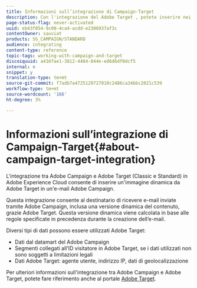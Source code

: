 ```yaml
---
title: Informazioni sull’integrazione di Campaign-Target
description: Con l'integrazione del Adobe Target , potete inserire nei messaggi Adobe Campaign  immagini dinamiche generate da  Adobe Target.
page-status-flag: never-activated
uuid: eb43f054-9c00-4ca4-acdd-e2306937af3c
contentOwner: sauviat
products: SG_CAMPAIGN/STANDARD
audience: integrating
content-type: reference
topic-tags: working-with-campaign-and-target
discoiquuid: a416fae1-3812-4404-844e-ed6d6df0dcf5
internal: n
snippet: y
translation-type: tm+mt
source-git-commit: f7adb7a4725129727010c2486ca34bbc2021c539
workflow-type: tm+mt
source-wordcount: '166'
ht-degree: 3%

---
```



# Informazioni sull’integrazione di Campaign-Target{#about-campaign-target-integration}

L&#39;integrazione tra  Adobe Campaign e  Adobe Target (Classic e Standard) in Adobe Experience Cloud consente di inserire un&#39;immagine dinamica da  Adobe Target in un&#39;e-mail  Adobe Campaign.

Questa integrazione consente al destinatario di ricevere e-mail inviate tramite  Adobe Campaign, inclusa una versione dinamica del contenuto, grazie  Adobe Target. Questa versione dinamica viene calcolata in base alle regole specificate in precedenza durante la creazione dell’e-mail.

Diversi tipi di dati possono essere utilizzati  Adobe Target:

* Dati dal datamart del Adobe Campaign 
* Segmenti collegati all’ID visitatore in  Adobe Target, se i dati utilizzati non sono soggetti a limitazioni legali
* Dati  Adobe Target: agente utente, indirizzo IP, dati di geolocalizzazione

Per ulteriori informazioni sull&#39;integrazione tra  Adobe Campaign e  Adobe Target, potete fare riferimento anche al portale [Adobe Target](https://docs.adobe.com/content/help/en/target/using/integrate/campaign-and-target.html).

